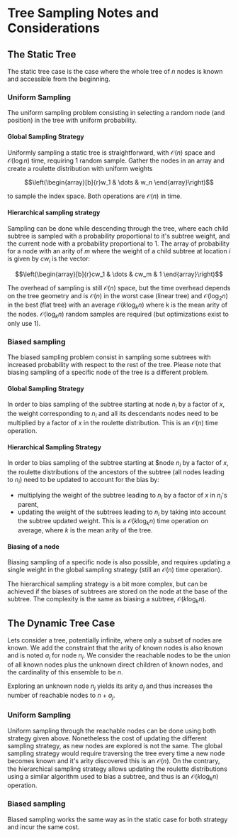 # Tree Sampling Notes and Considerations

## The Static Tree

The static tree case is the case where the whole tree of $n$ nodes is known and accessible from the beginning.

### Uniform Sampling

The uniform sampling problem consisting in selecting a random node (and position) in the tree with uniform probability.

#### Global Sampling Strategy

Uniformly sampling a static tree is straightforward, with
$\mathcal{O}(n)$
space and
$\mathcal{O}(\log n)$
time, requiring 1 random sample. Gather the nodes in an array and create a roulette distribution with uniform weights
```math
\left(\begin{array}[b]{r}w_1 & \dots & w_n \end{array}\right)
```
to sample the index space.
Both operations are $\mathcal{O}(n)$ in time.

#### Hierarchical sampling strategy

Sampling can be done while descending through the tree, where each child subtree
is sampled with a probability proportional to it's subtree weight, and the current
node with a probability proportional to 1. The array of probability for a node with
an arity of $m$
where the weight of a child subtree at location
$i$
is given by
$cw_i$
is the vector:
```math
\left(\begin{array}[b]{r}cw_1 & \dots & cw_m & 1 \end{array}\right)
```
The overhead of sampling is still
$\mathcal{O}(n)$
space, but the time overhead depends on the tree geometry and is
$\mathcal{O}(n)$
in the worst case (linear tree) and
$\mathcal{O}(\log_2 n)$ in the best (flat tree)
with an average
$\mathcal{O}(k \log_k n)$
where k is the mean arity of the nodes.
$\mathcal{O}(\log_k n)$ random samples are required (but optimizations exist to only use 1).

### Biased sampling

The biased sampling problem consist in sampling some subtrees with increased probability with respect to the rest of the tree.
Please note that biasing sampling of a specific node of the tree is a different problem.

#### Global Sampling Strategy

In order to bias sampling of the subtree starting at node $n_i$
by a factor of $x$,
the weight corresponding to $n_i$ and all its descendants nodes need to be multiplied by a factor of $x$ in the roulette distribution.
This is an $\mathcal{O}(n)$ time operation.

#### Hierarchical Sampling Strategy

In order to bias sampling of the subtree starting at $node $n_i$
by a factor of $x$,
the roulette distributions of the ancestors of the subtree (all nodes leading to $n_i$) need to be updated to account
for the bias by:
 - multiplying the weight of the subtree leading to $n_i$ by a factor of $x$ in $n_i$'s parent,
 - updating the weight of the subtrees leading to $n_i$ by taking into account the subtree updated weight.
This is a
$\mathcal{O}(k \log_k n)$
time operation on average,
where $k$ is the mean arity of the tree.

#### Biasing of a node

Biasing sampling of a specific node is also possible, and requires updating a single weight in the global sampling strategy
(still an $\mathcal{O}(n)$ time operation).

The hierarchical sampling strategy is a bit more complex, but can be achieved if the biases of subtrees are stored on the node at the base of the subtree. The complexity is the same as biasing a subtree, $\mathcal{O}(k \log_k n)$.

## The Dynamic Tree Case

Lets consider a tree, potentially infinite, where only a subset of nodes are known.
We add the constraint that the arity of known nodes is also known and is noted $a_i$ for node $n_i$.
We consider the reachable nodes to be the union of all known nodes plus the unknown direct children of
known nodes, and the cardinality of this ensemble to be $n$.

Exploring an unknown node $n_j$ yields its arity $a_j$ and thus increases the number of reachable nodes to
$n + a_j$.

### Uniform Sampling

Uniform sampling through the reachable nodes can be done using both strategy given above.
Nonetheless the cost of updating the different sampling strategy, as new nodes are explored is not the same.
The global sampling strategy would require traversing the tree every time a new node becomes known and it's arity discovered this is an $\mathcal{O}(n)$.
On the contrary, the hierarchical sampling strategy allows updating the roulette distributions using a similar algorithm used to bias a subtree, and thus is an $\mathcal{O}(k \log_k n)$ operation.

### Biased sampling

Biased sampling works the same way as in the static case for both strategy and incur the same cost.
